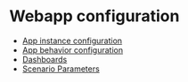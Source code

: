 # Webapp configuration

- [App instance configuration](appInstance.md)
- [App behavior configuration](appConfiguration.md)
- [Dashboards](dashboards.md)
- [Scenario Parameters](scenarioParameters.md)
